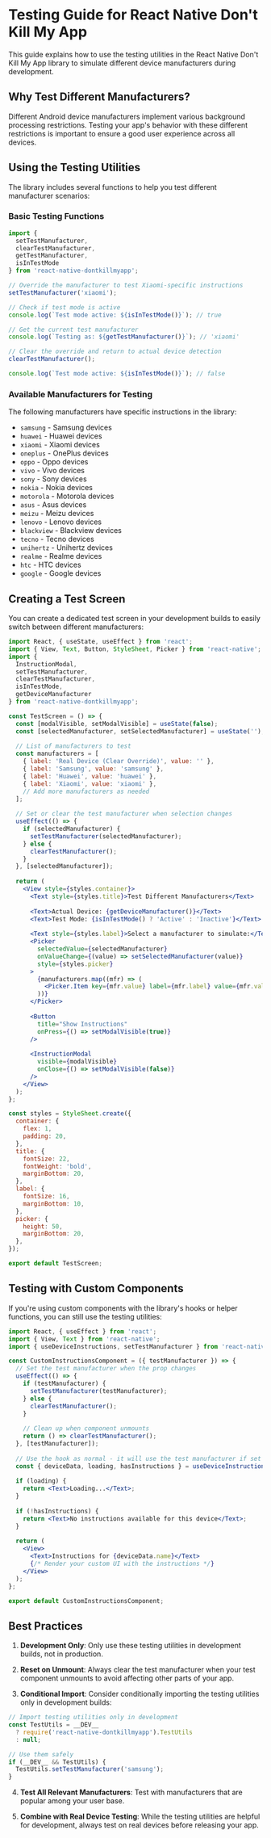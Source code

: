 # Testing Guide for React Native Don't Kill My App

This guide explains how to use the testing utilities in the React Native Don't Kill My App library to simulate different device manufacturers during development.

## Why Test Different Manufacturers?

Different Android device manufacturers implement various background processing restrictions. Testing your app's behavior with these different restrictions is important to ensure a good user experience across all devices.

## Using the Testing Utilities

The library includes several functions to help you test different manufacturer scenarios:

### Basic Testing Functions

```javascript
import { 
  setTestManufacturer, 
  clearTestManufacturer,
  getTestManufacturer,
  isInTestMode 
} from 'react-native-dontkillmyapp';

// Override the manufacturer to test Xiaomi-specific instructions
setTestManufacturer('xiaomi');

// Check if test mode is active
console.log(`Test mode active: ${isInTestMode()}`); // true

// Get the current test manufacturer
console.log(`Testing as: ${getTestManufacturer()}`); // 'xiaomi'

// Clear the override and return to actual device detection
clearTestManufacturer();

console.log(`Test mode active: ${isInTestMode()}`); // false
```

### Available Manufacturers for Testing

The following manufacturers have specific instructions in the library:

- `samsung` - Samsung devices
- `huawei` - Huawei devices
- `xiaomi` - Xiaomi devices
- `oneplus` - OnePlus devices
- `oppo` - Oppo devices
- `vivo` - Vivo devices
- `sony` - Sony devices
- `nokia` - Nokia devices
- `motorola` - Motorola devices
- `asus` - Asus devices
- `meizu` - Meizu devices
- `lenovo` - Lenovo devices
- `blackview` - Blackview devices
- `tecno` - Tecno devices
- `unihertz` - Unihertz devices
- `realme` - Realme devices
- `htc` - HTC devices
- `google` - Google devices

## Creating a Test Screen

You can create a dedicated test screen in your development builds to easily switch between different manufacturers:

```jsx
import React, { useState, useEffect } from 'react';
import { View, Text, Button, StyleSheet, Picker } from 'react-native';
import { 
  InstructionModal, 
  setTestManufacturer, 
  clearTestManufacturer,
  isInTestMode,
  getDeviceManufacturer 
} from 'react-native-dontkillmyapp';

const TestScreen = () => {
  const [modalVisible, setModalVisible] = useState(false);
  const [selectedManufacturer, setSelectedManufacturer] = useState('');
  
  // List of manufacturers to test
  const manufacturers = [
    { label: 'Real Device (Clear Override)', value: '' },
    { label: 'Samsung', value: 'samsung' },
    { label: 'Huawei', value: 'huawei' },
    { label: 'Xiaomi', value: 'xiaomi' },
    // Add more manufacturers as needed
  ];
  
  // Set or clear the test manufacturer when selection changes
  useEffect(() => {
    if (selectedManufacturer) {
      setTestManufacturer(selectedManufacturer);
    } else {
      clearTestManufacturer();
    }
  }, [selectedManufacturer]);
  
  return (
    <View style={styles.container}>
      <Text style={styles.title}>Test Different Manufacturers</Text>
      
      <Text>Actual Device: {getDeviceManufacturer()}</Text>
      <Text>Test Mode: {isInTestMode() ? 'Active' : 'Inactive'}</Text>
      
      <Text style={styles.label}>Select a manufacturer to simulate:</Text>
      <Picker
        selectedValue={selectedManufacturer}
        onValueChange={(value) => setSelectedManufacturer(value)}
        style={styles.picker}
      >
        {manufacturers.map((mfr) => (
          <Picker.Item key={mfr.value} label={mfr.label} value={mfr.value} />
        ))}
      </Picker>
      
      <Button
        title="Show Instructions"
        onPress={() => setModalVisible(true)}
      />
      
      <InstructionModal
        visible={modalVisible}
        onClose={() => setModalVisible(false)}
      />
    </View>
  );
};

const styles = StyleSheet.create({
  container: {
    flex: 1,
    padding: 20,
  },
  title: {
    fontSize: 22,
    fontWeight: 'bold',
    marginBottom: 20,
  },
  label: {
    fontSize: 16,
    marginBottom: 10,
  },
  picker: {
    height: 50,
    marginBottom: 20,
  },
});

export default TestScreen;
```

## Testing with Custom Components

If you're using custom components with the library's hooks or helper functions, you can still use the testing utilities:

```jsx
import React, { useEffect } from 'react';
import { View, Text } from 'react-native';
import { useDeviceInstructions, setTestManufacturer } from 'react-native-dontkillmyapp';

const CustomInstructionsComponent = ({ testManufacturer }) => {
  // Set the test manufacturer when the prop changes
  useEffect(() => {
    if (testManufacturer) {
      setTestManufacturer(testManufacturer);
    } else {
      clearTestManufacturer();
    }
    
    // Clean up when component unmounts
    return () => clearTestManufacturer();
  }, [testManufacturer]);
  
  // Use the hook as normal - it will use the test manufacturer if set
  const { deviceData, loading, hasInstructions } = useDeviceInstructions();
  
  if (loading) {
    return <Text>Loading...</Text>;
  }
  
  if (!hasInstructions) {
    return <Text>No instructions available for this device</Text>;
  }
  
  return (
    <View>
      <Text>Instructions for {deviceData.name}</Text>
      {/* Render your custom UI with the instructions */}
    </View>
  );
};

export default CustomInstructionsComponent;
```

## Best Practices

1. **Development Only**: Only use these testing utilities in development builds, not in production.

2. **Reset on Unmount**: Always clear the test manufacturer when your test component unmounts to avoid affecting other parts of your app.

3. **Conditional Import**: Consider conditionally importing the testing utilities only in development builds:

```javascript
// Import testing utilities only in development
const TestUtils = __DEV__ 
  ? require('react-native-dontkillmyapp').TestUtils 
  : null;

// Use them safely
if (__DEV__ && TestUtils) {
  TestUtils.setTestManufacturer('samsung');
}
```

4. **Test All Relevant Manufacturers**: Test with manufacturers that are popular among your user base.

5. **Combine with Real Device Testing**: While the testing utilities are helpful for development, always test on real devices before releasing your app.
